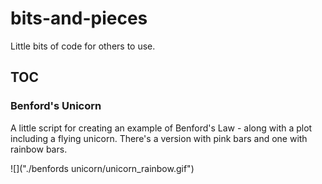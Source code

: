 # bits-and-pieces
Little bits of code for others to use.

## TOC
### Benford's Unicorn
A little script for creating an example of Benford's Law - along with a plot including a flying unicorn. There's a version with pink bars and one with rainbow bars.

![]("./benfords unicorn/unicorn_rainbow.gif")
